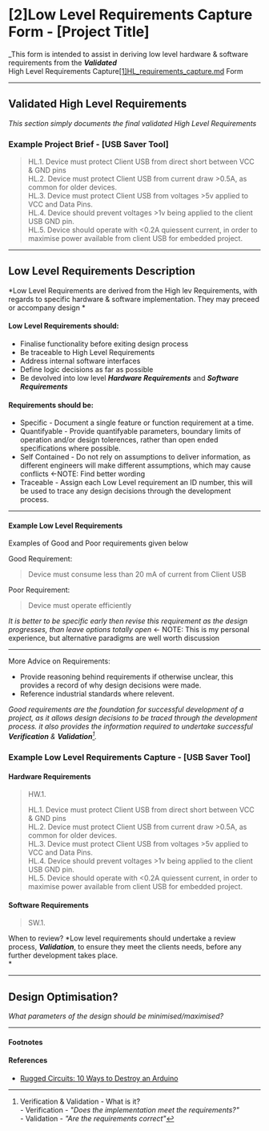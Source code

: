 # [2]Low Level Requirements Capture Form - [Project Title]

_This form is intended to assist in deriving low level hardware & software requirements from the ***Validated***  
High Level Requirements Capture[[1]HL_requirements_capture.md](https://github.com/PanGalacticTech/project_template/blob/main/%5B1%5DHL_requirements_capture.md) Form <br>

_______________________________________________________________________________________________________________________________________________________
## Validated High Level Requirements

_This section simply documents the final validated High Level Requirements_

### Example Project Brief - [USB Saver Tool]

>
> HL.1. Device must protect Client USB from direct short between VCC & GND pins                                            <br>
> HL.2. Device must protect Client USB from current draw >0.5A, as common for older devices.                               <br>
> HL.3. Device must protect Client USB from voltages >5v applied to VCC and Data Pins.                                     <br>
> HL.4. Device should prevent voltages >1v being applied to the client USB GND pin.                                        <br>
> HL.5. Device should operate with <0.2A quiessent current, in order to maximise power available from client USB for embedded project.   <br>
> 

_______________________________________________________________________________________________________________________________________________________
## Low Level Requirements Description

*Low Level Requirements are derived from the High lev Requirements, with regards to specific hardware & software implementation. They may preceed or accompany design *

#### Low Level Requirements should:
- Finalise functionality before exiting design process
- Be traceable to High Level Requirements
- Address internal software interfaces
- Define logic decisions as far as possible
- Be devolved into low level ***Hardware Requirements*** and ***Software Requirements***


#### Requirements should be:
- Specific           - Document a single feature or function requirement at a time.                                                 <br>
- Quantifyable       - Provide quantifyable parameters, boundary limits of operation and/or design tolerences, rather than open ended specifications where possible.                <br>
- Self Contained     - Do not rely on assumptions to deliver information, as different engineers will make different assumptions, which may cause conflicts <-NOTE: Find better wording <br>
- Traceable          - Assign each Low Level requirement an ID number, this will be used to trace any design decisions through the development process. <br>


--------------------------------------------------------------------------------------
#### Example Low Level Requirements
Examples of Good and Poor requirements given below

Good Requirement:
> Device must consume less than 20 mA of current from Client USB

Poor Requirement:
> Device must operate efficiently
 
_It is better to be specific early then revise this requirement as the design progresses, than leave options totally open_ <- NOTE: This is my personal experience, but alternative paradigms are well worth discussion<br>

--------------------------------------------------------------------------------------

More Advice on Requirements:
- Provide reasoning behind requirements if otherwise unclear, this provides a record of why design decisions were made.<br>
- Reference industrial standards where relevent.<br>

_Good requirements are the foundation for successful development of a project, as it allows design decisions to be traced through the development process.
it also provides the information required to undertake successful **Verification** & **Validation**[^V&V]._ 


### Example Low Level Requirements Capture - [USB Saver Tool]

#### Hardware Requirements
>
> HW.1. 
> 
> HL.1. Device must protect Client USB from direct short between VCC & GND pins                                            <br>
> HL.2. Device must protect Client USB from current draw >0.5A, as common for older devices.                               <br>
> HL.3. Device must protect Client USB from voltages >5v applied to VCC and Data Pins.                                     <br>
> HL.4. Device should prevent voltages >1v being applied to the client USB GND pin.                                        <br>
> HL.5. Device should operate with <0.2A quiessent current, in order to maximise power available from client USB for embedded project.   <br>

#### Software Requirements
> SW.1. 

When to review? 
*Low level requirements should undertake a review process, ***Validation***, to ensure they meet the clients needs, before any further development takes place. <br>
*



_______________________________________________________________________________________________________________________________________________________
## Design Optimisation?

_What parameters of the design should be minimised/maximised?_

_______________________________________________________________________________________________________________________________________________________

#### Footnotes

[^V&V]: Verification & Validation - What is it? <br>
        - Verification - _"Does the implementation meet the requirements?"_ <br>
        - Validation   - _"Are the requirements correct"_

#### References

- [Rugged Circuits: 10 Ways to Destroy an Arduino](https://www.rugged-circuits.com/10-ways-to-destroy-an-arduino)

